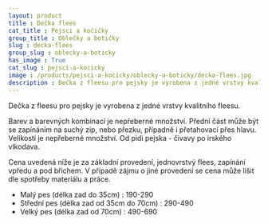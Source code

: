 ```yaml
---
layout: product
title : Dečka flees
cat_title : Pejsci a kočičky
group_title : Oblečky a botičky
slug : decka-flees
group_slug : oblecky-a-boticky
has_image : True
cat_slug : pejsci-a-kocicky
image : /products/pejsci-a-kocicky/oblecky-a-boticky/decka-flees.jpg
description : Dečka z fleesu pro pejsky je vyrobena z jedné vrstvy kvalitního fleesu.
---
```


Dečka z fleesu pro pejsky je vyrobena z jedné vrstvy kvalitního fleesu.

Barev a barevných kombinací je nepřeberné množství. Přední část může být se zapínáním na suchý zip, nebo přezku, případně i přetahovací přes hlavu.
Velikostí je nepřeberné množství. Od pidi pejska - čivavy po irského vlkodava.

Cena uvedená níže je za základní provedení, jednovrstvý flees, zapínání vpředu a pod břichem. V případě zájmu o jiné provedení se cena může lišit dle spotřeby materiálu a práce.

 - Malý pes (délka zad do 35cm) : 190-290
 - Střední pes (délka zad od 35cm do 70cm) : 290-490
 - Velký pes (délka zad od 70cm) : 490-690


